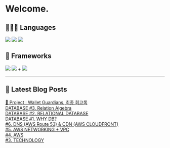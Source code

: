 # Welcome.

## 🧑🏻‍💻 Languages

<p>
    <img src="https://img.shields.io/badge/TypeScript-3178C6?style=flat-square&logo=TypeScript&logoColor=white"/> 
  <img src="https://img.shields.io/badge/JavaScript-F7DF1E?style=flat-square&logo=JavaScript&logoColor=white"/> 
  <img src="https://img.shields.io/badge/Java-5382A1?style=flat-square&logo=openjdk&logoColor=white"/>
</p>

## 📘 Frameworks 

<p>
  <img src="https://img.shields.io/badge/React-61DAFB?style=flat-square&logo=React&logoColor=black"/>
  <img src="https://img.shields.io/badge/Vue.js-4FC08D?style=flat-square&logo=Vue.js&logoColor=white"/>
+ <img src="https://img.shields.io/badge/Next.js-000000?style=flat-square&logo=Next.js&logoColor=white"/>
</p>




---


## 📕 Latest Blog Posts

<a href="https://wonbin109.tistory.com/111">📌 Project : Wallet Guardians, 최종 회고록</a></br><a href=https://wonbin109.tistory.com/151>DATABASE #3. Relation Algebra</a></br><a href=https://wonbin109.tistory.com/147>DATABASE #2. RELATIONAL DATABASE</a></br><a href=https://wonbin109.tistory.com/146>DATABASE #1. WHY DB?</a></br><a href=https://wonbin109.tistory.com/145>#6. DNS (AWS Route 53) &amp; CDN (AWS CLOUDFRONT)</a></br><a href=https://wonbin109.tistory.com/144>#5. AWS NETWORKING + VPC</a></br><a href=https://wonbin109.tistory.com/143>#4. AWS</a></br><a href=https://wonbin109.tistory.com/142>#3. TECHNOLOGY</a></br>